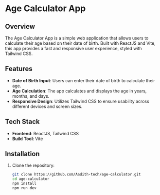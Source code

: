 # Age Calculator App

## Overview
The Age Calculator App is a simple web application that allows users to calculate their age based on their date of birth. Built with ReactJS and Vite, this app provides a fast and responsive user experience, styled with Tailwind CSS.

## Features
- **Date of Birth Input**: Users can enter their date of birth to calculate their age.
- **Age Calculation**: The app calculates and displays the age in years, months, and days.
- **Responsive Design**: Utilizes Tailwind CSS to ensure usability across different devices and screen sizes.

## Tech Stack
- **Frontend**: ReactJS, Tailwind CSS
- **Build Tool**: Vite

## Installation
1. Clone the repository:
   ```bash
   git clone https://github.com/Aadith-tech/age-calculator.git
   cd age-calculator
   npm install
   npm run dev


